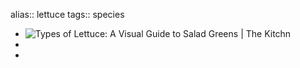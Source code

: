 alias:: lettuce
tags:: species
- ![Types of Lettuce: A Visual Guide to Salad Greens | The Kitchn](https://peach-geographical-bat-397.mypinata.cloud/ipfs/QmXu2MTietFMm9iPmdcXtSVDQ1i5tuMAZXm68qVuy6yhCW)
-
-